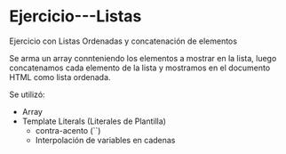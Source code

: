 # Ejercicio---Listas
Ejercicio con Listas Ordenadas y concatenación de elementos

Se arma un array connteniendo los elementos a mostrar en la lista, luego concatenamos cada elemento de la lista y mostramos en el documento HTML como lista ordenada.

Se utilizó:

  * Array
  * Template Literals (Literales de Plantilla) 
      * contra-acento (``)
      * Interpolación de variables en cadenas
  
